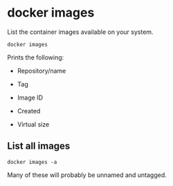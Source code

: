 # docker images

List the container images available on your system.

	docker images

Prints the following:

- Repository/name

- Tag

- Image ID

- Created

- Virtual size


## List all images

	docker images -a

Many of these will probably be unnamed and untagged.
